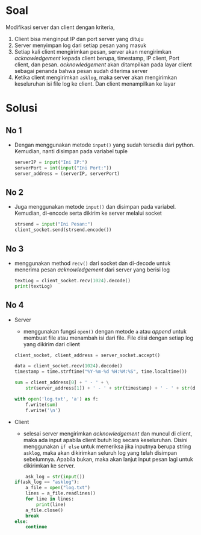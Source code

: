 # Soal

Modifikasi server dan client dengan kriteria,

1. Client bisa menginput IP dan port server yang dituju
2. Server menyimpan log dari setiap pesan yang masuk
3. Setiap kali client mengirimkan pesan, server akan mengirimkan _acknowledgement_ kepada client berupa, timestamp, IP client, Port client, dan pesan. _acknowledgement_ akan ditampilkan pada layar client sebagai penanda bahwa pesan sudah diterima server
4. Ketika client mengirimkan `asklog`, maka server akan mengirimkan keseluruhan isi file log ke client. Dan client menampilkan ke layar

# Solusi

## No 1

- Dengan menggunakan metode `input()` yang sudah tersedia dari python. Kemudian, nanti disimpan pada variabel tuple
  ```py
  serverIP = input("Ini IP:")
  serverPort = int(input("Ini Port:"))
  server_address = (serverIP, serverPort)
  ```

## No 2

- Juga menggunakan metode `input()` dan disimpan pada variabel. Kemudian, di-encode serta dikirim ke server melalui socket
  ```py
  strsend = input("Ini Pesan:")
  client_socket.send(strsend.encode())
  ```

## No 3

- menggunakan method `recv()` dari socket dan di-decode untuk menerima pesan _acknowledgement_ dari server yang berisi log
  ```py
  textLog = client_socket.recv(1024).decode()
  print(textLog)
  ```

## No 4

- Server

  - menggunakan fungsi `open()` dengan metode `a` atau _append_ untuk membuat file atau menambah isi dari file. File diisi dengan setiap log yang dikirim dari client

  ```py
  client_socket, client_address = server_socket.accept()

  data = client_socket.recv(1024).decode()
  timestamp = time.strftime("%Y-%m-%d %H:%M:%S", time.localtime())

  sum = client_address[0] + ' - ' + \
      str(server_address[1]) + ' - ' + str(timestamp) + ' - ' + str(data)

  with open('log.txt', 'a') as f:
      f.write(sum)
      f.write('\n')
  ```

- Client
  - selesai server mengirimkan _acknowledgement_ dan muncul di client, maka ada input apabila client butuh log secara keseluruhan. Disini menggunakan `if else` untuk memeriksa jika inputnya berupa string `asklog`, maka akan dikirimkan seluruh log yang telah disimpan sebelumnya. Apabila bukan, maka akan lanjut input pesan lagi untuk dikirimkan ke server.
  ```py
      ask_log = str(input())
  if(ask_log == "asklog"):
      a_file = open("log.txt")
      lines = a_file.readlines()
      for line in lines:
          print(line)
      a_file.close()
      break
  else:
      continue
  ```

